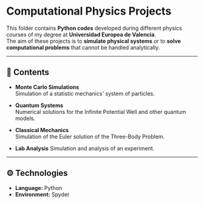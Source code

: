 # Computational Physics Projects

This folder contains **Python codes** developed during different physics courses of my degree at **Universidad Europea de Valencia**.  
The aim of these projects is to **simulate physical systems** or to **solve computational problems** that cannot be handled analytically.

---

## 📂 Contents

- **Monte Carlo Simulations**  
  Simulation of a statistic mechanics' system of particles.

- **Quantum Systems**  
  Numerical solutions for the Infinite Potential Well and other quantum models.  

- **Classical Mechanics**  
  Simulation of the Euler solution of the Three-Body Problem.  

- **Lab Analysis**
   Simulation and analysis of an experiment.

---

## ⚙️ Technologies
- **Language:** Python  
- **Environment:** Spyder 

